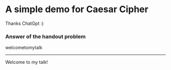 # A simple demo for Caesar Cipher
Thanks ChatGpt :)

### Answer of the handout problem
welcometomytalk

----

Welcome to my talk!

